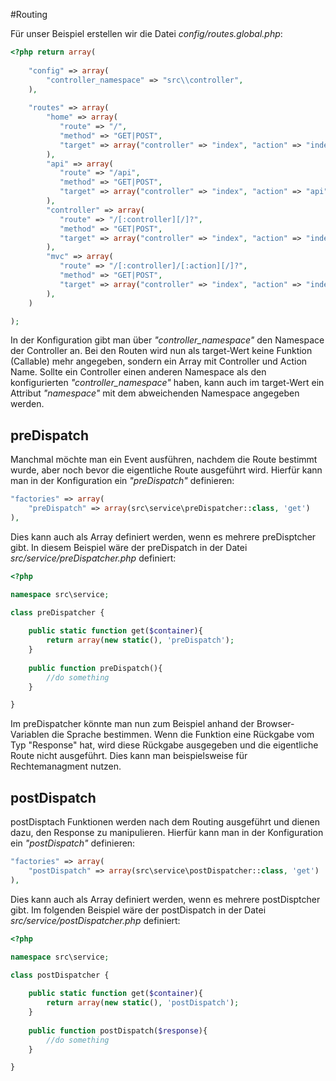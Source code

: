 #Routing

Für unser Beispiel erstellen wir die Datei _config/routes.global.php_:
```php
<?php return array(
    
    "config" => array(
        "controller_namespace" => "src\\controller",
    ),
    
    "routes" => array(
        "home" => array(
           "route" => "/",
           "method" => "GET|POST",
           "target" => array("controller" => "index", "action" => "index")
        ),
        "api" => array(
           "route" => "/api",
           "method" => "GET|POST",
           "target" => array("controller" => "index", "action" => "api")
        ),
        "controller" => array(
           "route" => "/[:controller][/]?",
           "method" => "GET|POST",
           "target" => array("controller" => "index", "action" => "index")
        ),
        "mvc" => array(
           "route" => "/[:controller]/[:action][/]?",
           "method" => "GET|POST",
           "target" => array("controller" => "index", "action" => "index")
        ),
    )

);
```

In der Konfiguration gibt man über _"controller\_namespace"_ den Namespace der Controller an. Bei den Routen wird nun als target-Wert keine Funktion (Callable) mehr angegeben, sondern ein Array mit Controller und Action Name. Sollte ein Controller einen anderen Namespace als den konfigurierten _"controller\_namespace"_ haben, kann auch im target-Wert ein Attribut _"namespace"_ mit dem abweichenden Namespace angegeben werden.

## preDispatch
Manchmal möchte man ein Event ausführen, nachdem die Route bestimmt wurde, aber noch bevor die eigentliche Route ausgeführt wird. Hierfür kann man in der Konfiguration ein _"preDispatch"_ definieren:

```php
"factories" => array(
    "preDispatch" => array(src\service\preDispatcher::class, 'get')
),
```

Dies kann auch als Array definiert werden, wenn es mehrere preDisptcher gibt. In diesem Beispiel wäre der preDispatch in der Datei _src/service/preDispatcher.php_ definiert:
```php
<?php

namespace src\service;

class preDispatcher {
    
    public static function get($container){
        return array(new static(), 'preDispatch');
    }
    
    public function preDispatch(){
        //do something
    }

}
```

Im preDispatcher könnte man nun zum Beispiel anhand der Browser-Variablen die Sprache bestimmen. Wenn die Funktion eine Rückgabe vom Typ "Response" hat, wird diese Rückgabe ausgegeben und die eigentliche Route nicht ausgeführt. Dies kann man beispielsweise für Rechtemanagment nutzen.

## postDispatch
postDisptach Funktionen werden nach dem Routing ausgeführt und dienen dazu, den Response zu manipulieren. Hierfür kann man in der Konfiguration ein _"postDispatch"_ definieren:

```php
"factories" => array(
    "postDispatch" => array(src\service\postDispatcher::class, 'get')
),
```

Dies kann auch als Array definiert werden, wenn es mehrere postDisptcher gibt. Im folgenden Beispiel wäre der postDispatch in der Datei _src/service/postDispatcher.php_ definiert:
```php
<?php

namespace src\service;

class postDispatcher {
    
    public static function get($container){
        return array(new static(), 'postDispatch');
    }
    
    public function postDispatch($response){
        //do something
    }

}
```